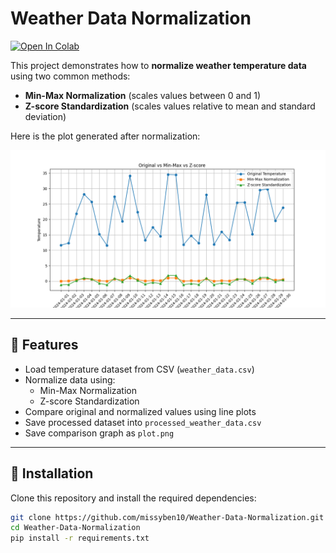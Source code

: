 # Weather Data Normalization 

[![Open In Colab](https://colab.research.google.com/assets/colab-badge.svg)](https://colab.research.google.com/github/missyben10/Weather-Data-Normalization/blob/main/weather_normalization.ipynb)

This project demonstrates how to **normalize weather temperature data** using two common methods:  
- **Min-Max Normalization** (scales values between 0 and 1)  
- **Z-score Standardization** (scales values relative to mean and standard deviation)  

Here is the plot generated after normalization:

![Weather Data Plot](plot.png)

---

## 🔹 Features
- Load temperature dataset from CSV (`weather_data.csv`)  
- Normalize data using:
  - Min-Max Normalization  
  - Z-score Standardization  
- Compare original and normalized values using line plots  
- Save processed dataset into `processed_weather_data.csv`  
- Save comparison graph as `plot.png`  

---

## 🔹 Installation
Clone this repository and install the required dependencies:

```bash
git clone https://github.com/missyben10/Weather-Data-Normalization.git
cd Weather-Data-Normalization
pip install -r requirements.txt
